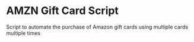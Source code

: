 # AMZN Gift Card Script

Script to automate the purchase of Amazon gift cards using multiple cards multiple times
